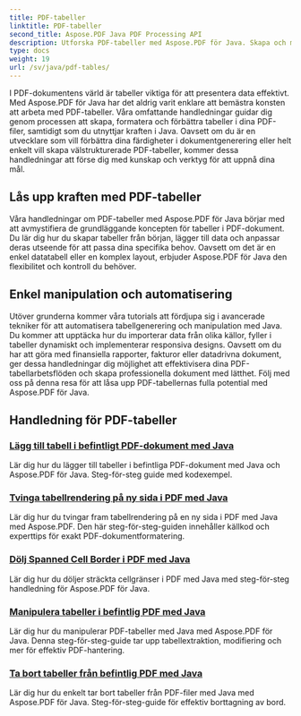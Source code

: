 ```yaml
---
title: PDF-tabeller
linktitle: PDF-tabeller
second_title: Aspose.PDF Java PDF Processing API
description: Utforska PDF-tabeller med Aspose.PDF för Java. Skapa och manipulera enkelt tabeller i dina PDF-dokument.
type: docs
weight: 19
url: /sv/java/pdf-tables/
---
```


I PDF-dokumentens värld är tabeller viktiga för att presentera data effektivt. Med Aspose.PDF för Java har det aldrig varit enklare att bemästra konsten att arbeta med PDF-tabeller. Våra omfattande handledningar guidar dig genom processen att skapa, formatera och förbättra tabeller i dina PDF-filer, samtidigt som du utnyttjar kraften i Java. Oavsett om du är en utvecklare som vill förbättra dina färdigheter i dokumentgenerering eller helt enkelt vill skapa välstrukturerade PDF-tabeller, kommer dessa handledningar att förse dig med kunskap och verktyg för att uppnå dina mål.

## Lås upp kraften med PDF-tabeller

Våra handledningar om PDF-tabeller med Aspose.PDF för Java börjar med att avmystifiera de grundläggande koncepten för tabeller i PDF-dokument. Du lär dig hur du skapar tabeller från början, lägger till data och anpassar deras utseende för att passa dina specifika behov. Oavsett om det är en enkel datatabell eller en komplex layout, erbjuder Aspose.PDF för Java den flexibilitet och kontroll du behöver.

## Enkel manipulation och automatisering

Utöver grunderna kommer våra tutorials att fördjupa sig i avancerade tekniker för att automatisera tabellgenerering och manipulation med Java. Du kommer att upptäcka hur du importerar data från olika källor, fyller i tabeller dynamiskt och implementerar responsiva designs. Oavsett om du har att göra med finansiella rapporter, fakturor eller datadrivna dokument, ger dessa handledningar dig möjlighet att effektivisera dina PDF-tabellarbetsflöden och skapa professionella dokument med lätthet. Följ med oss på denna resa för att låsa upp PDF-tabellernas fulla potential med Aspose.PDF för Java.

## Handledning för PDF-tabeller
### [Lägg till tabell i befintligt PDF-dokument med Java](./add-table-in-existing-pdf-document-using-java/)
Lär dig hur du lägger till tabeller i befintliga PDF-dokument med Java och Aspose.PDF för Java. Steg-för-steg guide med kodexempel.
### [Tvinga tabellrendering på ny sida i PDF med Java](./force-table-rendering-on-new-page-in-pdf-using-java/)
Lär dig hur du tvingar fram tabellrendering på en ny sida i PDF med Java med Aspose.PDF. Den här steg-för-steg-guiden innehåller källkod och experttips för exakt PDF-dokumentformatering.
### [Dölj Spanned Cell Border i PDF med Java](./hide-spanned-cell-border-in-pdf-using-java/)
Lär dig hur du döljer sträckta cellgränser i PDF med Java med steg-för-steg handledning för Aspose.PDF för Java.
### [Manipulera tabeller i befintlig PDF med Java](./manipulate-tables-in-existing-pdf-using-java/)
Lär dig hur du manipulerar PDF-tabeller med Java med Aspose.PDF för Java. Denna steg-för-steg-guide tar upp tabellextraktion, modifiering och mer för effektiv PDF-hantering.
### [Ta bort tabeller från befintlig PDF med Java](./remove-tables-from-existing-pdf-using-java/)
Lär dig hur du enkelt tar bort tabeller från PDF-filer med Java med Aspose.PDF för Java. Steg-för-steg-guide för effektiv borttagning av bord.